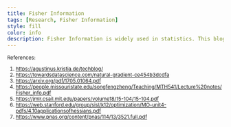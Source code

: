 ```yaml
---
title: Fisher Information
tags: [Research, Fisher Information]
style: fill
color: info
description: Fisher Information is widely used in statistics. This blog details applications of Fisher Information in modern deep learning algorithms.
---
```


<sup>
References: 

1. https://agustinus.kristia.de/techblog/
2. https://towardsdatascience.com/natural-gradient-ce454b3dcdfa
3. https://arxiv.org/pdf/1705.01064.pdf
4. https://people.missouristate.edu/songfengzheng/Teaching/MTH541/Lecture%20notes/Fisher_info.pdf
5. https://jmlr.csail.mit.edu/papers/volume18/15-104/15-104.pdf
6. https://web.stanford.edu/group/sisl/k12/optimization/MO-unit4-pdfs/4.10applicationsofhessians.pdf
7. https://www.pnas.org/content/pnas/114/13/3521.full.pdf
</sup>